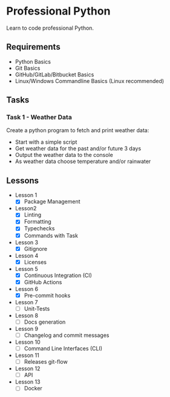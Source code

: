 
# Professional Python

Learn to code professional Python.

## Requirements

- Python Basics
- Git Basics
- GitHub/GitLab/Bitbucket Basics
- Linux/Windows Commandline Basics (Linux recommended)

## Tasks

### Task 1 - Weather Data

Create a python program to fetch and print weather data:

- Start with a simple script
- Get weather data for the past and/or future 3 days
- Output the weather data to the console
- As weather data choose temperature and/or rainwater

## Lessons

- Lesson 1
  - [x] Package Management
- Lesson2
  - [x] Linting
  - [x] Formatting
  - [x] Typechecks
  - [x] Commands with Task
- Lesson 3
  - [x] Gitignore
- Lesson 4
  - [x] Licenses
- Lesson 5
  - [x] Continuous Integration (CI)
  - [x] GitHub Actions
- Lesson 6
  - [x] Pre-commit hooks
- Lesson 7
  - [ ] Unit-Tests
- Lesson 8
  - [ ] Docs generation
- Lesson 9
  - [ ] Changelog and commit messages
- Lesson 10
  - [ ] Command Line Interfaces (CLI)
- Lesson 11
  - [ ] Releases git-flow
- Lesson 12
  - [ ] API
- Lesson 13
  - [ ] Docker
